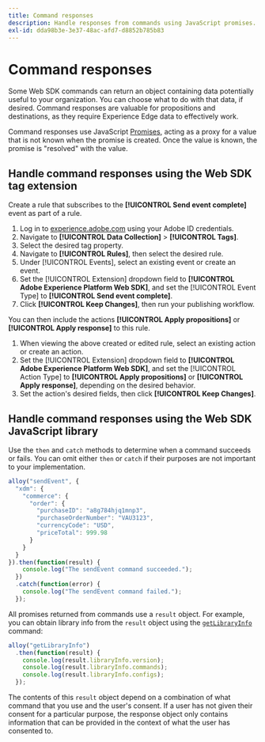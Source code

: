 ```yaml
---
title: Command responses
description: Handle responses from commands using JavaScript promises.
exl-id: dda98b3e-3e37-48ac-afd7-d8852b785b83
---
```

# Command responses

Some Web SDK commands can return an object containing data potentially useful to your organization. You can choose what to do with that data, if desired. Command responses are valuable for propositions and destinations, as they require Experience Edge data to effectively work. 

Command responses use JavaScript [Promises](https://developer.mozilla.org/en-US/docs/Web/JavaScript/Reference/Global_Objects/Promise), acting as a proxy for a value that is not known when the promise is created. Once the value is known, the promise is "resolved" with the value.

## Handle command responses using the Web SDK tag extension

Create a rule that subscribes to the **[!UICONTROL Send event complete]** event as part of a rule.

1. Log in to [experience.adobe.com](https://experience.adobe.com) using your Adobe ID credentials.
1. Navigate to **[!UICONTROL Data Collection]** > **[!UICONTROL Tags]**.
1. Select the desired tag property.
1. Navigate to **[!UICONTROL Rules]**, then select the desired rule.
1. Under [!UICONTROL Events], select an existing event or create an event.
1. Set the [!UICONTROL Extension] dropdown field to **[!UICONTROL Adobe Experience Platform Web SDK]**, and set the [!UICONTROL Event Type] to **[!UICONTROL Send event complete]**.
1. Click **[!UICONTROL Keep Changes]**, then run your publishing workflow.

You can then include the actions **[!UICONTROL Apply propositions]** or **[!UICONTROL Apply response]** to this rule.

1. When viewing the above created or edited rule, select an existing action or create an action.
1. Set the [!UICONTROL Extension] dropdown field to **[!UICONTROL Adobe Experience Platform Web SDK]**, and set the [!UICONTROL Action Type] to **[!UICONTROL Apply propositions]** or **[!UICONTROL Apply response]**, depending on the desired behavior.
1. Set the action's desired fields, then click **[!UICONTROL Keep Changes]**.

## Handle command responses using the Web SDK JavaScript library

Use the `then` and `catch` methods to determine when a command succeeds or fails. You can omit either `then` or `catch` if their purposes are not important to your implementation.

```javascript
alloy("sendEvent", {
  "xdm": {
    "commerce": {
      "order": {
        "purchaseID": "a8g784hjq1mnp3",
        "purchaseOrderNumber": "VAU3123",
        "currencyCode": "USD",
        "priceTotal": 999.98
      }
    }
  }
}).then(function(result) {
    console.log("The sendEvent command succeeded.");
  })
  .catch(function(error) {
    console.log("The sendEvent command failed.");
  });
```

All promises returned from commands use a `result` object. For example, you can obtain library info from the `result` object using the [`getLibraryInfo`](getlibraryinfo.md) command:

```js
alloy("getLibraryInfo")
  .then(function(result) {
    console.log(result.libraryInfo.version);
    console.log(result.libraryInfo.commands);
    console.log(result.libraryInfo.configs);
  });
```

The contents of this `result` object depend on a combination of what command that you use and the user's consent. If a user has not given their consent for a particular purpose, the response object only contains information that can be provided in the context of what the user has consented to.
